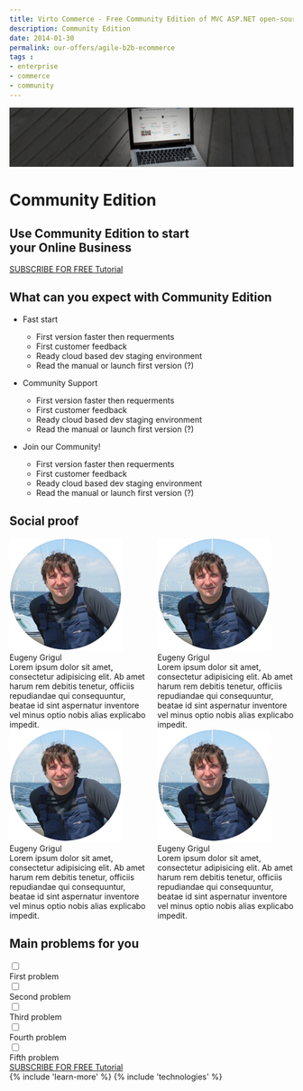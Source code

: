 ```yaml
---
title: Virto Commerce - Free Community Edition of MVC ASP.NET open-source ecommerce framework
description: Community Edition
date: 2014-01-30
permalink: our-offers/agile-b2b-ecommerce
tags : 
- enterprise
- commerce
- community
---
```

<div class="slider">
	<img alt="" src="../assets/images/bg-community.jpg" class="slider-bg">
	<div class="responsive">
		<div class="slider-info">
			<h1 class="slider-title">Community Edition</h1>
			<h2 class="slider-descr">
				Use Community Edition to start<br>
				your Online Business
			</h2>
			<a class="button fill" href="/try-now/online-demo">SUBSCRIBE FOR FREE Tutorial</a>
		</div>
	</div>
</div>
<article role="main" class="main">
	<!-- Proposal -->
	<div class="proposal __responsive">
		<h2 class="head-title">What can you expect with Community Edition</h2>
		<ul class="list">
			<li class="list-item access">
				<div class="proposal-ico"></div>
				<p class="proposal-title">Fast start</p>
				<ul class="list">
				    <li>First version faster then requerments</li>
				    <li>First customer feedback</li>
				    <li>Ready cloud based dev staging environment</li>
				    <li>Read the manual or launch first version (?)</li>
				</ul>
			</li>
			<li class="list-item community">
				<div class="proposal-ico"></div>
				<p class="proposal-title">Community Support</p>
				<ul class="list">
				    <li>First version faster then requerments</li>
				    <li>First customer feedback</li>
				    <li>Ready cloud based dev staging environment</li>
				    <li>Read the manual or launch first version (?)</li>
				</ul>
			</li>
			<li class="list-item updates">
				<div class="proposal-ico"></div>
				<p class="proposal-title">Join our Community!</p>
				<ul class="list">
				    <li>First version faster then requerments</li>
				    <li>First customer feedback</li>
				    <li>Ready cloud based dev staging environment</li>
				    <li>Read the manual or launch first version (?)</li>
				</ul>
			</li>
		</ul>
	</div>
	<div class="social-proof __responsive">
		<h2 class="head-title">Social proof</h2>
		<div class="columns">
			<div class="column">
				<div class="sp-row">
					<div class="sp-pic">
						<img src="../assets/images/about/eugeny-grigul.jpg" alt="">
						<div class="sp-name">Eugeny Grigul</div>
					</div>
					<div class="sp-descr">
						Lorem ipsum dolor sit amet, consectetur adipisicing elit. Ab amet harum rem debitis tenetur, officiis repudiandae qui consequuntur, beatae id sint aspernatur inventore vel minus optio nobis alias explicabo impedit.
					</div>
				</div>
				<div class="sp-row">
					<div class="sp-pic">
						<img src="../assets/images/about/eugeny-grigul.jpg" alt="">
						<div class="sp-name">Eugeny Grigul</div>
					</div>
					<div class="sp-descr">
						Lorem ipsum dolor sit amet, consectetur adipisicing elit. Ab amet harum rem debitis tenetur, officiis repudiandae qui consequuntur, beatae id sint aspernatur inventore vel minus optio nobis alias explicabo impedit.
					</div>
				</div>
			</div>
			<div class="column">
				<div class="sp-row">
					<div class="sp-pic">
						<img src="../assets/images/about/eugeny-grigul.jpg" alt="">
						<div class="sp-name">Eugeny Grigul</div>
					</div>
					<div class="sp-descr">
						Lorem ipsum dolor sit amet, consectetur adipisicing elit. Ab amet harum rem debitis tenetur, officiis repudiandae qui consequuntur, beatae id sint aspernatur inventore vel minus optio nobis alias explicabo impedit.
					</div>
				</div>
				<div class="sp-row">
					<div class="sp-pic">
						<img src="../assets/images/about/eugeny-grigul.jpg" alt="">
						<div class="sp-name">Eugeny Grigul</div>
					</div>
					<div class="sp-descr">
						Lorem ipsum dolor sit amet, consectetur adipisicing elit. Ab amet harum rem debitis tenetur, officiis repudiandae qui consequuntur, beatae id sint aspernatur inventore vel minus optio nobis alias explicabo impedit.
					</div>
				</div>
			</div>
		</div>
	</div>
	<div class="vc-poll __responsive">
		<h2 class="head-title">Main problems for you</h2>
		<div class="poll-row">
			<input type="checkbox" name="" id="">
			<div class="poll-descr">First problem</div>
		</div>
		<div class="poll-row">
			<input type="checkbox" name="" id="">
			<div class="poll-descr">Second problem</div>
		</div>
		<div class="poll-row">
			<input type="checkbox" name="" id="">
			<div class="poll-descr">Third problem</div>
		</div>
		<div class="poll-row">
			<input type="checkbox" name="" id="">
			<div class="poll-descr">Fourth problem</div>
		</div>
		<div class="poll-row">
			<input type="checkbox" name="" id="">
			<div class="poll-descr">Fifth problem</div>
		</div>
	</div>
	<!-- Prices -->
	<div class="try-it">
		<a class="button fill" href="/try-now/online-demo">SUBSCRIBE FOR FREE Tutorial</a>
	</div>
	{% include 'learn-more' %}
	{% include 'technologies' %}
</article>
